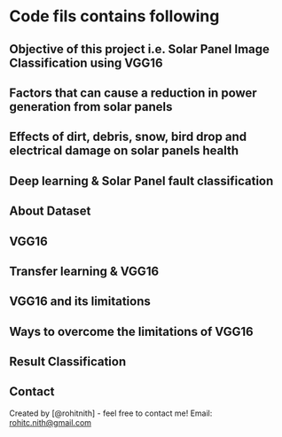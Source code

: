 # Code fils contains following 
## Objective of this project i.e. Solar Panel Image Classification using VGG16
## Factors that can cause a reduction in power generation from solar panels
## Effects of dirt, debris, snow, bird drop and electrical damage on solar panels health
## Deep learning & Solar Panel fault classification
## About Dataset
## VGG16
## Transfer learning & VGG16
## VGG16 and its limitations
## Ways to overcome the limitations of VGG16
## Result Classification


## Contact
Created by [@rohitnith] - feel free to contact me!
Email: rohitc.nith@gmail.com
